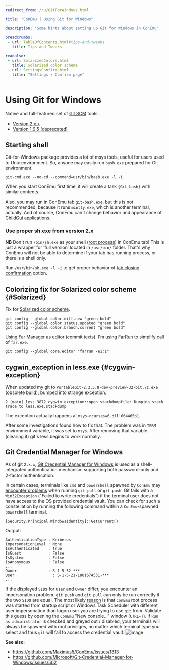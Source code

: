 ```yaml
---
redirect_from: /ru/GitForWindows.html

title: "ConEmu | Using Git for Windows"

description: "Some hints about setting up Git for Windows in ConEmu"

breadcrumbs:
 - url: TableOfContents.html#tips-and-tweaks
   title: Tips and Tweaks

readalso:
 - url: SolarizedColors.html
   title: Solarized color scheme
 - url: SettingsConfirm.html
   title: "Settings › Confirm page"
---
```


# Using Git for Windows

Native and full-featured set of [Git SCM](http://git-scm.com/) tools.

* [Version 2.x.x](https://git-for-windows.github.io/)
* [Version 1.9.5 (deprecated)](https://github.com/msysgit/msysgit/releases)


## Starting shell

Git-for-Windows package provides a lot of msys tools,
useful for users used to Unix environment. So, anyone
may easily run `bash.exe` prepared for Git environment.

~~~
git-cmd.exe --no-cd --command=usr/bin/bash.exe -l -i
~~~

When you start ConEmu first time, it will create a task `{Git bash}`
with similar contents.

Also, you may run in ConEmu tab `git-bash.exe`, but this is not recommended,
because it runs `mintty.exe`, which is another terminal, actually.
And of course, ConEmu can't change behavior and appearance
of [ChildGui](ChildGui.html) applications.



### Use proper sh.exe from version 2.x

**NB** Don't run `/bin/sh.exe` as your shell ([root process](RootProcess.html))
in ConEmu tab! This is just a wrapper for ‘full version’ located in `/usr/bin/`
folder. That's why ConEmu will not be able to determine if your tab has running
process, or there is a shell only.

Run `/usr/bin/sh.exe -l -i` to get proper behavior of
[tab closing confirmation](SettingsConfirm.html#id2756)
option.



## Colorizing fix for Solarized color scheme  {#Solarized}

Fix for [Solarized color scheme](SolarizedColors.html).

~~~
git config --global color.diff.new "green bold"
git config --global color.status.updated "green bold"
git config --global color.branch.current "green bold"
~~~

Using Far Manager as editor (commit texts). I'm using
[FarRun](https://github.com/Maximus5/FarPlugins/releases/tag/FarRun-1.1s)
to simplify call of `far.exe`.

~~~
git config --global core.editor "farrun -e1:1"
~~~



## cygwin_exception in less.exe  {#cygwin-exception}

When updated my git to `PortableGit-2.3.5.8-dev-preview-32-bit.7z.exe` (obsolete build),
bumped into strange exception.

~~~
2 [main] less 3872 cygwin_exception::open_stackdumpfile: Dumping stack trace to less.exe.stackdump
~~~

The exception actually happens at `msys-ncursesw6.dll!664465b1`.

After some investigations found how to fix that.
The problem was in `TERM` environment variable, it was set to `msys`.
After removing that variable (clearing it) git's less begins to work normally.

## Git Credential Manager for Windows 

As of git `2.x.x`, [Git Credential Manager for Windows](https://github.com/Microsoft/Git-Credential-Manager-for-Windows) is used as a shell-integrated authentication mechanism supporting both password-only and 2-factor authentication.

In certain cases, terminals like `cmd` and `powershell` spawned by `ConEmu` may [encounter problems](https://github.com/Microsoft/Git-Credential-Manager-for-Windows/issues/502) when running `git pull` or `git push`. Git fails with a `Win32Exception` ("Failed to write credentials") if the terminal user does not have access to the OS provided credential vault. You can check for such a constellation by running the following command within a `ConEmu`-spawned `powershell` terminal. 
```
[Security.Principal.WindowsIdentity]::GetCurrent()
```
Output:
```
AuthenticationType : Kerberos
ImpersonationLevel : None
IsAuthenticated    : True
IsGuest            : False
IsSystem           : False
IsAnonymous        : False
...
Owner              : S-1-5-32-***
User                 : S-1-5-21-1801674531-***
...
```
If the displayed `SID`s for `User` and `Owner` differ, you encounter an impersonation problem. `git push` and `git pull` can only be run correctly if the two `SID`s are equal. The most likely [reason](https://github.com/Maximus5/ConEmu/issues/1313#issuecomment-342789949) is that `ConEmu` root process was started from startup script or Windows Task Scheduler with different user impersonation than logon user you are trying to use `git` from.
Validate this guess by opening the `ConEmu` "New console..." window (`CTRL+T`). If `Run as administrator` is checked and greyed out / disabled, your terminals will always be spawned with root priviliges, no matter which terminal type you select and thus `git` will fail to access the credential vault.
![image](https://user-images.githubusercontent.com/5816039/32562372-c6f2989c-c4ae-11e7-980e-ae20f7367e8c.jpg)

**See also**:
- https://github.com/Maximus5/ConEmu/issues/1313
- https://github.com/Microsoft/Git-Credential-Manager-for-Windows/issues/502
